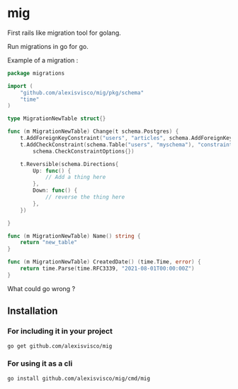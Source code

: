 # mig 

First rails like migration tool for golang. 

Run migrations in go for go. 

Example of a migration : 

```go
package migrations

import (
	"github.com/alexisvisco/mig/pkg/schema"
	"time"
)

type MigrationNewTable struct{}

func (m MigrationNewTable) Change(t schema.Postgres) {
	t.AddForeignKeyConstraint("users", "articles", schema.AddForeignKeyOptions{})
	t.AddCheckConstraint(schema.Table("users", "myschema"), "constraint_1", "name <> ''",
		schema.CheckConstraintOptions{})

	t.Reversible(schema.Directions{
		Up: func() {
			// Add a thing here
		},
		Down: func() {
			// reverse the thing here
		},
	})

}

func (m MigrationNewTable) Name() string {
	return "new_table"
}

func (m MigrationNewTable) CreatedDate() (time.Time, error) {
	return time.Parse(time.RFC3339, "2021-08-01T00:00:00Z")
}
```

What could go wrong ?

## Installation

### For including it in your project
```shell
go get github.com/alexisvisco/mig
```

### For using it as a cli
```shell
go install github.com/alexisvisco/mig/cmd/mig
```

